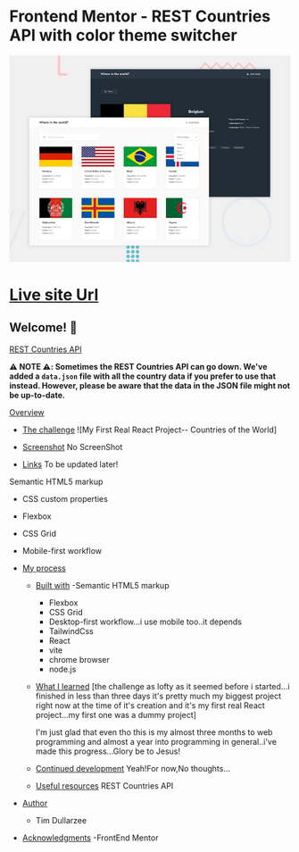 # Frontend Mentor - REST Countries API with color theme switcher

![Design preview for the REST Countries API with color theme switcher coding challenge](./design/desktop-preview.jpg)

# [Live site Url](https://countries-of-the-world04.netlify.app)
## Welcome! 👋

[REST Countries API](https://restcountries.com)

**⚠️ NOTE ⚠️: Sometimes the REST Countries API can go down. We've added a `data.json` file with all the country data if you prefer to use that instead. However, please be aware that the data in the JSON file might not be up-to-date.**

[Overview](#overview)

-   [The challenge](#the-challenge)
    ![My First Real React Project-- Countries of the World]

-   [Screenshot](#screenshot)
    No ScreenShot

-   [Links](#links)
    To be updated later!

Semantic HTML5 markup

-   CSS custom properties
-   Flexbox
-   CSS Grid
-   Mobile-first workflow

-   [My process](#my-process)

    -   [Built with](#built-with)
        -Semantic HTML5 markup

        -   Flexbox
        -   CSS Grid
        -   Desktop-first workflow...i use mobile too..it depends
        -   TailwindCss
        -   React
        -   vite
        -   chrome browser
        -   node.js

    -   [What I learned](#what-i-learned)
        [the challenge as lofty as it seemed before i started...i finished in less than three days
        it's pretty much my biggest project right now at the time of it's creation and it's my first real
        React project...my first one was a dummy project]

        I'm just glad that even tho this is my almost three months to web programming and almost a year
        into programming in general..i've made this progress...Glory be to Jesus!

    -   [Continued development](#continued-development)
        Yeah!For now,No thoughts...

    -   [Useful resources](#useful-resources)
        REST Countries API

-   [Author](#author)

    -   Tim Dullarzee

-   [Acknowledgments](#acknowledgments)
    -FrontEnd Mentor
